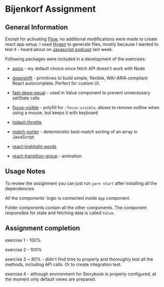 # Bijenkorf Assignment

## General Information

Except for activating [Flow](https://flow.org/), no additional modifications were made to create react app setup. I used [Hygen](http://www.hygen.io/) to generate files, mostly because I wanted to test it - heard about on [Javascript podcast](https://devchat.tv/js-jabber/jsj-312-hygen-with-dotan-nahum) last week.

Following packages were included in a development of the exercises:

- [axios](https://github.com/axios/axios) - my default choice since fetch API doesn't work with Node

- [downshift](https://github.com/paypal/downshift) - primitives to build simple, flexible, WAI-ARIA compliant React autocomplete. Perfect for custom UI. 

- [fast-deep-equal](https://github.com/epoberezkin/fast-deep-equal) - used in Value component to prevent unnecessary setState calls

- [focus-visible](https://github.com/WICG/focus-visible) - polyfill for `:focus-visible`, allows to remove outline when using a mouse, but keeps it with keyboard

- [lodash.throttle](https://www.npmjs.com/package/lodash.throttle)

- [match-sorter](https://github.com/kentcdodds/match-sorter) - deterministic best-match sorting of an array in JavaScript

- [react-highlight-words](https://github.com/bvaughn/react-highlight-words)

- [react-transition-group](https://github.com/reactjs/react-transition-group) - animation

## Usage Notes

To review the assignment you can just run `yarn start` after installing all the dependencies.

All the components' logic is connected inside `App` component.

Folder components contain all the other components. The component responsible for state and fetching data is called `Value`.

## Assignment completion

exercise 1 - 100%

exercise 2 - 100%

exercise 3 ~ 80% - didn't find time to properly and thoroughly test all the methods, including API calls. Or to create integration test.

exercise 4 - although environment for Storybook is properly configured, at the moment only default views are prepared.


